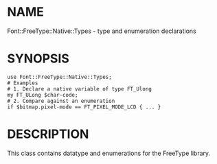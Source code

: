 NAME
====

Font::FreeType::Native::Types - type and enumeration declarations

SYNOPSIS
========

    use Font::FreeType::Native::Types;
    # Examples
    # 1. Declare a native variable of type FT_Ulong
    my FT_ULong $char-code;
    # 2. Compare against an enumeration
    if $bitmap.pixel-mode == FT_PIXEL_MODE_LCD { ... }

DESCRIPTION
===========

This class contains datatype and enumerations for the FreeType library.

